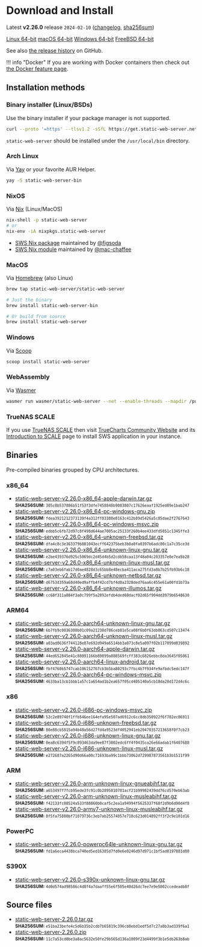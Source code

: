 # Download and Install

Latest **v2.26.0** release `2024-02-10` ([changelog](https://github.com/static-web-server/static-web-server/releases/tag/v2.26.0), [sha256sum](https://github.com/static-web-server/static-web-server/releases/download/v2.26.0/static-web-server-v2.26.0-SHA256SUM))

<div class="featured-downloads">

<a class="md-button md-button-sm" href="https://github.com/static-web-server/static-web-server/releases/download/v2.26.0/static-web-server-v2.26.0-x86_64-unknown-linux-gnu.tar.gz">Linux 64-bit</a> <a class="md-button md-button-sm" href="https://github.com/static-web-server/static-web-server/releases/download/v2.26.0/static-web-server-v2.26.0-x86_64-apple-darwin.tar.gz">macOS 64-bit</a>
<a class="md-button md-button-sm" href="https://github.com/static-web-server/static-web-server/releases/download/v2.26.0/static-web-server-v2.26.0-x86_64-pc-windows-msvc.zip">Windows 64-bit</a>
<a class="md-button md-button-sm" href="https://github.com/static-web-server/static-web-server/releases/download/v2.26.0/static-web-server-v2.26.0-x86_64-unknown-freebsd.tar.gz">FreeBSD 64-bit</a>

</div>

See also [the release history](https://github.com/static-web-server/static-web-server/releases) on GitHub.

!!! info "Docker"
    If you are working with Docker containers then check out [the Docker feature page](https://static-web-server.net/features/docker/).

## Installation methods

### Binary installer (Linux/BSDs)

Use the binary installer if your package manager is not supported.

```sh
curl --proto '=https' --tlsv1.2 -sSfL https://get.static-web-server.net | sh
```

`static-web-server` should be installed under the `/usr/local/bin` directory.

### Arch Linux

Via [Yay](https://github.com/Jguer/yay) or your favorite AUR Helper.

```sh
yay -S static-web-server-bin
```

### NixOS

Via [Nix](https://github.com/NixOS/nix) (Linux/MacOS)

```sh
nix-shell -p static-web-server
# or
nix-env -iA nixpkgs.static-web-server
```

- [SWS Nix package](https://search.nixos.org/packages?show=static-web-server&from=0&size=50&sort=relevance&type=packages&query=static-web-server) maintained by [@figsoda](https://github.com/figsoda)
- [SWS Nix module](https://nixos.wiki/wiki/Static_Web_Server) maintained by [@mac-chaffee](https://github.com/mac-chaffee)

### MacOS

Via [Homebrew](https://brew.sh/) (also Linux)

```sh
brew tap static-web-server/static-web-server

# Just the binary
brew install static-web-server-bin

# Or build from source
brew install static-web-server
```

### Windows

Via [Scoop](https://scoop.sh/)

```powershell
scoop install static-web-server
```

### WebAssembly

Via [Wasmer](https://wasmer.io/wasmer/static-web-server/)

```sh
wasmer run wasmer/static-web-server --net --enable-threads --mapdir /public:/my/host/dir -- --port 8787
```

### TrueNAS SCALE

If you use [TrueNAS SCALE](https://www.truenas.com/truenas-scale/) then visit [TrueCharts Community Website](https://truecharts.org/charts/stable/static-web-server/) and its [Introduction to SCALE](https://truecharts.org/manual/SCALE/guides/scale-intro) page to install SWS application in your instance.  

## Binaries

Pre-compiled binaries grouped by CPU architectures.

### x86_64

- [static-web-server-v2.26.0-x86_64-apple-darwin.tar.gz](https://github.com/static-web-server/static-web-server/releases/download/v2.26.0/static-web-server-v2.26.0-x86_64-apple-darwin.tar.gz)<br>
<small>**SHA256SUM:** `305c0b537886b51f53f3dfe7458848b9083807c17626eaaf1925ed09e1bab247`</small>
- [static-web-server-v2.26.0-x86_64-pc-windows-gnu.zip](https://github.com/static-web-server/static-web-server/releases/download/v2.26.0/static-web-server-v2.26.0-x86_64-pc-windows-gnu.zip)<br>
<small>**SHA256SUM:** `fdea3921212373139f4a312ff03388e8163c412b89d5426a5c85dae2f2767643`</small>
- [static-web-server-v2.26.0-x86_64-pc-windows-msvc.zip](https://github.com/static-web-server/static-web-server/releases/download/v2.26.0/static-web-server-v2.26.0-x86_64-pc-windows-msvc.zip)<br>
<small>**SHA256SUM:** `edbb5c6fb72d97c8f498d644ae7005ac25133f260b4ee433dfd5851c1345ffe3`</small>
- [static-web-server-v2.26.0-x86_64-unknown-freebsd.tar.gz](https://github.com/static-web-server/static-web-server/releases/download/v2.26.0/static-web-server-v2.26.0-x86_64-unknown-freebsd.tar.gz)<br>
<small>**SHA256SUM:** `dfa4c8c3e363379b881043ecff642375beb3b0a0fa0397b6adc80c1a7c35ce3d`</small>
- [static-web-server-v2.26.0-x86_64-unknown-linux-gnu.tar.gz](https://github.com/static-web-server/static-web-server/releases/download/v2.26.0/static-web-server-v2.26.0-x86_64-unknown-linux-gnu.tar.gz)<br>
<small>**SHA256SUM:** `e2be439376d925c5069dc2d45d4b5d2cdb58caa13f48a04c203357e0e7ea5b28`</small>
- [static-web-server-v2.26.0-x86_64-unknown-linux-musl.tar.gz](https://github.com/static-web-server/static-web-server/releases/download/v2.26.0/static-web-server-v2.26.0-x86_64-unknown-linux-musl.tar.gz)<br>
<small>**SHA256SUM:** `c7a03eb6fab17d0ae4828d3c65bb8e48ecba411aca275fd3a8b7b25fb93b6c18`</small>
- [static-web-server-v2.26.0-x86_64-unknown-netbsd.tar.gz](https://github.com/static-web-server/static-web-server/releases/download/v2.26.0/static-web-server-v2.26.0-x86_64-unknown-netbsd.tar.gz)<br>
<small>**SHA256SUM:** `d6753d359a68d40ed9affb4f42cd7bf4d8a2328ded76aa6c455e61a00fd1b73a`</small>
- [static-web-server-v2.26.0-x86_64-unknown-illumos.tar.gz](https://github.com/static-web-server/static-web-server/releases/download/v2.26.0/static-web-server-v2.26.0-x86_64-unknown-illumos.tar.gz)<br>
<small>**SHA256SUM:** `cc68f311a884f3a0c799f5a2892efdb4ded60dacf02d65f904dd3979b6548630`</small>

### ARM64

- [static-web-server-v2.26.0-aarch64-unknown-linux-gnu.tar.gz](https://github.com/static-web-server/static-web-server/releases/download/v2.26.0/static-web-server-v2.26.0-aarch64-unknown-linux-gnu.tar.gz)<br>
<small>**SHA256SUM:** `6b7fb9c0036300b01c09a21230d786ceb81e5ca08f6b0f63db063cd507c13474`</small>
- [static-web-server-v2.26.0-aarch64-unknown-linux-musl.tar.gz](https://github.com/static-web-server/static-web-server/releases/download/v2.26.0/static-web-server-v2.26.0-aarch64-unknown-linux-musl.tar.gz)<br>
<small>**SHA256SUM:** `a03ad8636f744128e87e692d949a6514bb3a073c8e5a097f02b117099d839892`</small>
- [static-web-server-v2.26.0-aarch64-apple-darwin.tar.gz](https://github.com/static-web-server/static-web-server/releases/download/v2.26.0/static-web-server-v2.26.0-aarch64-apple-darwin.tar.gz)<br>
<small>**SHA256SUM:** `44ed652845e41c88091166b89899a888569fcff383c6826ebbc8da3645f05061`</small>
- [static-web-server-v2.26.0-aarch64-linux-android.tar.gz](https://github.com/static-web-server/static-web-server/releases/download/v2.26.0/static-web-server-v2.26.0-aarch64-linux-android.tar.gz)<br>
<small>**SHA256SUM:** `fbf4760b5747cab106152767cb3b5ba80293c7fbc4b7f934fe9afbdc5edc147f`</small>
- [static-web-server-v2.26.0-aarch64-pc-windows-msvc.zip](https://github.com/static-web-server/static-web-server/releases/download/v2.26.0/static-web-server-v2.26.0-aarch64-pc-windows-msvc.zip)<br>
<small>**SHA256SUM:** `4633ba13cb1bbb1a57c1a654ad1b2ea657f05cd405140a5cb18da20d172d4c6c`</small>

### x86

- [static-web-server-v2.26.0-i686-pc-windows-msvc.zip](https://github.com/static-web-server/static-web-server/releases/download/v2.26.0/static-web-server-v2.26.0-i686-pc-windows-msvc.zip)<br>
<small>**SHA256SUM:** `52c2e89740f1ffb546ee164efa95e507ad6912c6cc8db350922f6f702ec06911`</small>
- [static-web-server-v2.26.0-i686-unknown-freebsd.tar.gz](https://github.com/static-web-server/static-web-server/releases/download/v2.26.0/static-web-server-v2.26.0-i686-unknown-freebsd.tar.gz)<br>
<small>**SHA256SUM:** `80e88cb5815a94b48a56d27fd4a9523df4052941eb20470357213658f0f7cb23`</small>
- [static-web-server-v2.26.0-i686-unknown-linux-gnu.tar.gz](https://github.com/static-web-server/static-web-server/releases/download/v2.26.0/static-web-server-v2.26.0-i686-unknown-linux-gnu.tar.gz)<br>
<small>**SHA256SUM:** `0ea8c6394f5f9c893463da9ee87f3002edc6ff4f0435ca26e66adab1f6407688`</small>
- [static-web-server-v2.26.0-i686-unknown-linux-musl.tar.gz](https://github.com/static-web-server/static-web-server/releases/download/v2.26.0/static-web-server-v2.26.0-i686-unknown-linux-musl.tar.gz)<br>
<small>**SHA256SUM:** `e272687a2265d90d66a00c71693ba99c1bbb73062d729987873561b3b1511f99`</small>

### ARM

- [static-web-server-v2.26.0-arm-unknown-linux-gnueabihf.tar.gz](https://github.com/static-web-server/static-web-server/releases/download/v2.26.0/static-web-server-v2.26.0-arm-unknown-linux-gnueabihf.tar.gz)<br>
<small>**SHA256SUM:** `a653497f7fcb95ede3fc91c0b2895810781acf21b99982439dd76cd570eb63ab`</small>
- [static-web-server-v2.26.0-arm-unknown-linux-musleabihf.tar.gz](https://github.com/static-web-server/static-web-server/releases/download/v2.26.0/static-web-server-v2.26.0-arm-unknown-linux-musleabihf.tar.gz)<br>
<small>**SHA256SUM:** `f42133fc08524a533f88860b0caf5c2ea1a94994f5625337f68f2d9b6d90d4f8`</small>
- [static-web-server-v2.26.0-armv7-unknown-linux-musleabihf.tar.gz](https://github.com/static-web-server/static-web-server/releases/download/v2.26.0/static-web-server-v2.26.0-armv7-unknown-linux-musleabihf.tar.gz)<br>
<small>**SHA256SUM:** `8f5fa75880bf71079736c3eb7ab25574057e710c623d014892ff3f2c9e101d16`</small>

### PowerPC

- [static-web-server-v2.26.0-powerpc64le-unknown-linux-gnu.tar.gz](https://github.com/static-web-server/static-web-server/releases/download/v2.26.0/static-web-server-v2.26.0-powerpc64le-unknown-linux-gnu.tar.gz)<br>
<small>**SHA256SUM:** `fd1a6eca4438bca740ed5ed16385d7fd0e6e0246d97d971c1bf5ad0197881d80`</small>

### S390X

- [static-web-server-v2.26.0-s390x-unknown-linux-gnu.tar.gz](https://github.com/static-web-server/static-web-server/releases/download/v2.26.0/static-web-server-v2.26.0-s390x-unknown-linux-gnu.tar.gz)<br>
<small>**SHA256SUM:** `4d0d574ad98586c4d8f4a7daaff55e6f505e40d26dc7ee7e9e5002ccedeadb8f`</small>

## Source files

- [static-web-server-2.26.0.tar.gz](https://github.com/static-web-server/static-web-server/archive/refs/tags/v2.26.0.tar.gz)<br>
<small>**SHA256SUM:** `e51ba23befe4c5d6b35b2cdb7b65819c396cb8ebd1edf5d7c27a8b3ad339f6a1`</small>
- [static-web-server-2.26.0.zip](https://github.com/static-web-server/static-web-server/archive/refs/tags/v2.26.0.zip)<br>
<small>**SHA256SUM:** `11c7a53cd0be3a8ac5632e50fe29b565d136a1009f23d4499f3b1e5db263b8ab`</small>
